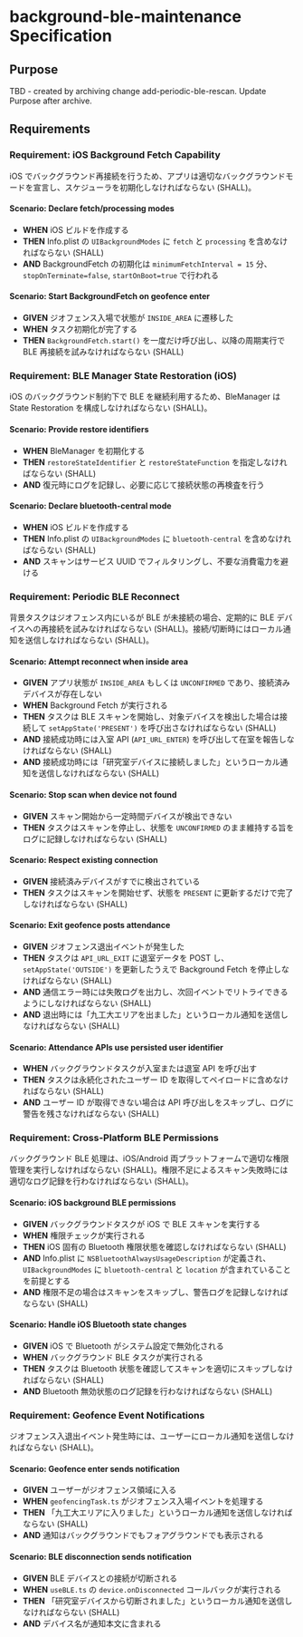 # background-ble-maintenance Specification

## Purpose

TBD - created by archiving change add-periodic-ble-rescan. Update Purpose after archive.

## Requirements

### Requirement: iOS Background Fetch Capability

iOS でバックグラウンド再接続を行うため、アプリは適切なバックグラウンドモードを宣言し、スケジューラを初期化しなければならない (SHALL)。

#### Scenario: Declare fetch/processing modes

- **WHEN** iOS ビルドを作成する
- **THEN** Info.plist の `UIBackgroundModes` に `fetch` と `processing` を含めなければならない (SHALL)
- **AND** BackgroundFetch の初期化は `minimumFetchInterval = 15` 分、`stopOnTerminate=false`, `startOnBoot=true` で行われる

#### Scenario: Start BackgroundFetch on geofence enter

- **GIVEN** ジオフェンス入場で状態が `INSIDE_AREA` に遷移した
- **WHEN** タスク初期化が完了する
- **THEN** `BackgroundFetch.start()` を一度だけ呼び出し、以降の周期実行で BLE 再接続を試みなければならない (SHALL)

### Requirement: BLE Manager State Restoration (iOS)

iOS のバックグラウンド制約下で BLE を継続利用するため、BleManager は State Restoration を構成しなければならない (SHALL)。

#### Scenario: Provide restore identifiers

- **WHEN** BleManager を初期化する
- **THEN** `restoreStateIdentifier` と `restoreStateFunction` を指定しなければならない (SHALL)
- **AND** 復元時にログを記録し、必要に応じて接続状態の再検査を行う

#### Scenario: Declare bluetooth-central mode

- **WHEN** iOS ビルドを作成する
- **THEN** Info.plist の `UIBackgroundModes` に `bluetooth-central` を含めなければならない (SHALL)
- **AND** スキャンはサービス UUID でフィルタリングし、不要な消費電力を避ける

### Requirement: Periodic BLE Reconnect

背景タスクはジオフェンス内にいるが BLE が未接続の場合、定期的に BLE デバイスへの再接続を試みなければならない (SHALL)。接続/切断時にはローカル通知を送信しなければならない (SHALL)。

#### Scenario: Attempt reconnect when inside area

- **GIVEN** アプリ状態が `INSIDE_AREA` もしくは `UNCONFIRMED` であり、接続済みデバイスが存在しない
- **WHEN** Background Fetch が実行される
- **THEN** タスクは BLE スキャンを開始し、対象デバイスを検出した場合は接続して `setAppState('PRESENT')` を呼び出さなければならない (SHALL)
- **AND** 接続成功時には入室 API (`API_URL_ENTER`) を呼び出して在室を報告しなければならない (SHALL)
- **AND** 接続成功時には「研究室デバイスに接続しました」というローカル通知を送信しなければならない (SHALL)

#### Scenario: Stop scan when device not found

- **GIVEN** スキャン開始から一定時間デバイスが検出できない
- **THEN** タスクはスキャンを停止し、状態を `UNCONFIRMED` のまま維持する旨をログに記録しなければならない (SHALL)

#### Scenario: Respect existing connection

- **GIVEN** 接続済みデバイスがすでに検出されている
- **THEN** タスクはスキャンを開始せず、状態を `PRESENT` に更新するだけで完了しなければならない (SHALL)

#### Scenario: Exit geofence posts attendance

- **GIVEN** ジオフェンス退出イベントが発生した
- **THEN** タスクは `API_URL_EXIT` に退室データを POST し、`setAppState('OUTSIDE')` を更新したうえで Background Fetch を停止しなければならない (SHALL)
- **AND** 通信エラー時には失敗ログを出力し、次回イベントでリトライできるようにしなければならない (SHALL)
- **AND** 退出時には「九工大エリアを出ました」というローカル通知を送信しなければならない (SHALL)

#### Scenario: Attendance APIs use persisted user identifier

- **WHEN** バックグラウンドタスクが入室または退室 API を呼び出す
- **THEN** タスクは永続化されたユーザー ID を取得してペイロードに含めなければならない (SHALL)
- **AND** ユーザー ID が取得できない場合は API 呼び出しをスキップし、ログに警告を残さなければならない (SHALL)

### Requirement: Cross-Platform BLE Permissions

バックグラウンド BLE 処理は、iOS/Android 両プラットフォームで適切な権限管理を実行しなければならない (SHALL)。権限不足によるスキャン失敗時には適切なログ記録を行わなければならない (SHALL)。

#### Scenario: iOS background BLE permissions

- **GIVEN** バックグラウンドタスクが iOS で BLE スキャンを実行する
- **WHEN** 権限チェックが実行される
- **THEN** iOS 固有の Bluetooth 権限状態を確認しなければならない (SHALL)
- **AND** Info.plist に `NSBluetoothAlwaysUsageDescription` が定義され、`UIBackgroundModes` に `bluetooth-central` と `location` が含まれていることを前提とする
- **AND** 権限不足の場合はスキャンをスキップし、警告ログを記録しなければならない (SHALL)

#### Scenario: Handle iOS Bluetooth state changes

- **GIVEN** iOS で Bluetooth がシステム設定で無効化される
- **WHEN** バックグラウンド BLE タスクが実行される
- **THEN** タスクは Bluetooth 状態を確認してスキャンを適切にスキップしなければならない (SHALL)
- **AND** Bluetooth 無効状態のログ記録を行わなければならない (SHALL)

### Requirement: Geofence Event Notifications

ジオフェンス入退出イベント発生時には、ユーザーにローカル通知を送信しなければならない (SHALL)。

#### Scenario: Geofence enter sends notification

- **GIVEN** ユーザーがジオフェンス領域に入る
- **WHEN** `geofencingTask.ts` がジオフェンス入場イベントを処理する
- **THEN** 「九工大エリアに入りました」というローカル通知を送信しなければならない (SHALL)
- **AND** 通知はバックグラウンドでもフォアグラウンドでも表示される

#### Scenario: BLE disconnection sends notification

- **GIVEN** BLE デバイスとの接続が切断される
- **WHEN** `useBLE.ts` の `device.onDisconnected` コールバックが実行される
- **THEN** 「研究室デバイスから切断されました」というローカル通知を送信しなければならない (SHALL)
- **AND** デバイス名が通知本文に含まれる
